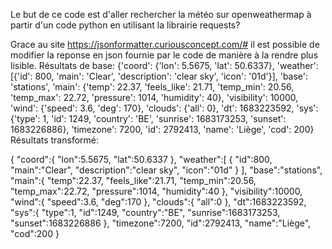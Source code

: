 
Le but de ce code est d'aller rechercher la météo sur openweathermap à partir d'un code python en utilisant la librairie requests?

Grace au site https://jsonformatter.curiousconcept.com/# il est possible de modifier la reponse en json fournie par le code de manière à la rendre plus lisible.
Résultats de base:
{'coord': {'lon': 5.5675, 'lat': 50.6337}, 'weather': [{'id': 800, 'main': 'Clear', 'description': 'clear sky', 'icon': '01d'}], 'base': 'stations', 'main': {'temp': 22.37, 'feels_like': 21.71, 'temp_min': 20.56, 'temp_max': 22.72, 'pressure': 1014, 'humidity': 40}, 'visibility': 10000, 'wind': {'speed': 3.6, 'deg': 170}, 'clouds': {'all': 0}, 'dt': 1683223592, 'sys': {'type': 1, 'id': 1249, 'country': 'BE', 'sunrise': 1683173253, 'sunset': 1683226886}, 'timezone': 7200, 'id': 2792413, 'name': 'Liège', 'cod': 200}
Résultats transformé:

{
   "coord":{
      "lon":5.5675,
      "lat":50.6337
   },
   "weather":[
      {
         "id":800,
         "main":"Clear",
         "description":"clear sky",
         "icon":"01d"
      }
   ],
   "base":"stations",
   "main":{
      "temp":22.37,
      "feels_like":21.71,
      "temp_min":20.56,
      "temp_max":22.72,
      "pressure":1014,
      "humidity":40
   },
   "visibility":10000,
   "wind":{
      "speed":3.6,
      "deg":170
   },
   "clouds":{
      "all":0
   },
   "dt":1683223592,
   "sys":{
      "type":1,
      "id":1249,
      "country":"BE",
      "sunrise":1683173253,
      "sunset":1683226886
   },
   "timezone":7200,
   "id":2792413,
   "name":"Liège",
   "cod":200
}
